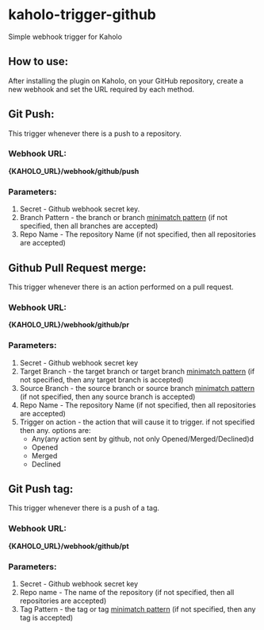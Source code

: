 # kaholo-trigger-github
Simple webhook trigger for Kaholo

## How to use:
After installing the plugin on Kaholo,
on your GitHub repository, create a new webhook and set the URL required by each method.

## Git Push:
This trigger whenever there is a push to a repository.

### Webhook URL:
**{KAHOLO_URL}/webhook/github/push**

### Parameters:
1) Secret - Github webhook secret key.
2) Branch Pattern - the branch or branch [minimatch pattern](https://github.com/isaacs/minimatch#readme) (if not specified, then all branches are accepted)
3) Repo Name - The repository Name (if not specified, then all repositories are accepted)

## Github Pull Request merge:
This trigger whenever there is an action performed on a pull request.

### Webhook URL:
**{KAHOLO_URL}/webhook/github/pr**

### Parameters:
1) Secret - Github webhook secret key
2) Target Branch - the target branch or target branch [minimatch pattern](https://github.com/isaacs/minimatch#readme) (if not specified, then any target branch is accepted)
3) Source Branch - the source branch or source branch [minimatch pattern](https://github.com/isaacs/minimatch#readme) (if not specified, then any source branch is accepted)
3) Repo Name - The repository Name (if not specified, then all repositories are accepted)
4) Trigger on action - the action that will cause it to trigger. if not specified then any. options are: 
    - Any(any action sent by github, not only Opened/Merged/Declined)d
    - Opened
    - Merged
    - Declined


## Git Push tag:
This trigger whenever there is a push of a tag.

### Webhook URL:
**{KAHOLO_URL}/webhook/github/pt**

### Parameters:
1) Secret - Github webhook secret key
2) Repo name - The name of the repository (if not specified, then all repositories are accepted)
3) Tag Pattern - the tag or tag [minimatch pattern](https://github.com/isaacs/minimatch#readme) (if not specified, then any tag is accepted)
